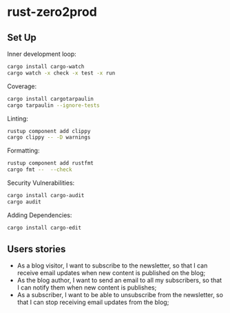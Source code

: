 # rust-zero2prod

## Set Up

Inner development loop:

```bash
cargo install cargo-watch
cargo watch -x check -x test -x run
```

Coverage:

```bash
cargo install cargotarpaulin
cargo tarpaulin --ignore-tests
```

Linting:

```bash
rustup component add clippy
cargo clippy -- -D warnings
```

Formatting:

```bash
rustup component add rustfmt
cargo fmt --  --check
```

Security Vulnerabilities:

```bash
cargo install cargo-audit
cargo audit
```

Adding Dependencies:

```bash
cargo install cargo-edit
```


## Users stories

- As a blog visitor, I want to subscribe to the newsletter, so that I can receive email updates when new content is published on the blog;
- As the blog author, I want to send an email to all my subscribers, so that I can notify them when new content is publishes;
- As a subscriber, I want to be able to unsubscribe from the newsletter, so that I can stop receiving email updates from the blog;
